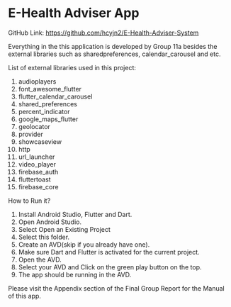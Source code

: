 # E-Health Adviser App

GitHub Link: https://github.com/hcyjn2/E-Health-Adviser-System

Everything in the this application is developed by Group 11a besides the
external libraries such as sharedpreferences, calendar_carousel and etc.

List of external libraries used in this project:
1. audioplayers
2. font_awesome_flutter
3. flutter_calendar_carousel
4. shared_preferences
5. percent_indicator
6. google_maps_flutter
7. geolocator
8. provider
9. showcaseview
10. http
11. url_launcher
12. video_player
13. firebase_auth
14. fluttertoast
15. firebase_core

How to Run it?
1. Install Android Studio, Flutter and Dart.
2. Open Android Studio.
3. Select Open an Existing Project
4. Select this folder.
5. Create an AVD(skip if you already have one).
6. Make sure Dart and Flutter is activated for the current project.
7. Open the AVD.
8. Select your AVD and Click on the green play button on the top.
9. The app should be running in the AVD.

Please visit the Appendix section of the Final Group Report for the Manual of this app.